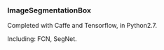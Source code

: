 ### ImageSegmentationBox

Completed with Caffe and Tensorflow, in Python2.7.

Including: FCN, SegNet.
